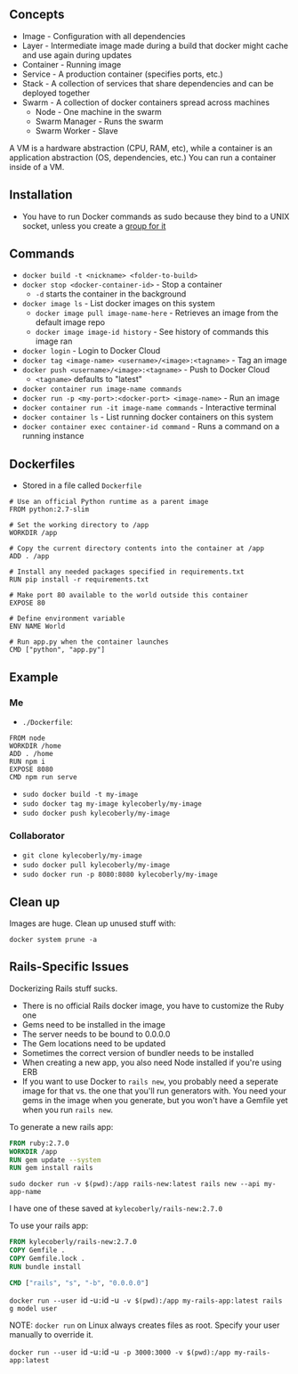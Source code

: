 ## Concepts

* Image - Configuration with all dependencies
* Layer - Intermediate image made during a build that docker might cache and use again during updates
* Container - Running image
* Service - A production container (specifies ports, etc.)
* Stack - A collection of services that share dependencies and can be deployed together
* Swarm - A collection of docker containers spread across machines
    * Node - One machine in the swarm
    * Swarm Manager - Runs the swarm
    * Swarm Worker - Slave

A VM is a hardware abstraction (CPU, RAM, etc), while a container is an application abstraction (OS, dependencies, etc.) You can run a container inside of a VM.

## Installation

* You have to run Docker commands as sudo because they bind to a UNIX socket, unless you create a [group for it](https://askubuntu.com/questions/477551/how-can-i-use-docker-without-sudo)

## Commands

* `docker build -t <nickname> <folder-to-build>`
* `docker stop <docker-container-id>` - Stop a container
    * `-d` starts the container in the background
* `docker image ls` - List docker images on this system
    * `docker image pull image-name-here` - Retrieves an image from the default image repo
    * `docker image image-id history` - See history of commands this image ran
* `docker login` - Login to Docker Cloud
* `docker tag <image-name> <username>/<image>:<tagname>` - Tag an image
* `docker push <username>/<image>:<tagname>` - Push to Docker Cloud
    * `<tagname>` defaults to "latest"
* `docker container run image-name commands`
* `docker run -p <my-port>:<docker-port> <image-name>` - Run an image
* `docker container run -it image-name commands` - Interactive terminal
* `docker container ls` - List running docker containers on this system
* `docker container exec container-id command` - Runs a command on a running instance

## Dockerfiles

* Stored in a file called `Dockerfile`

```
# Use an official Python runtime as a parent image
FROM python:2.7-slim

# Set the working directory to /app
WORKDIR /app

# Copy the current directory contents into the container at /app
ADD . /app

# Install any needed packages specified in requirements.txt
RUN pip install -r requirements.txt

# Make port 80 available to the world outside this container
EXPOSE 80

# Define environment variable
ENV NAME World

# Run app.py when the container launches
CMD ["python", "app.py"]
```

## Example

### Me

* `./Dockerfile`:

```docker
FROM node
WORKDIR /home
ADD . /home
RUN npm i
EXPOSE 8080
CMD npm run serve
```

* `sudo docker build -t my-image`
* `sudo docker tag my-image kylecoberly/my-image`
* `sudo docker push kylecoberly/my-image`

### Collaborator

* `git clone kylecoberly/my-image`
* `sudo docker pull kylecoberly/my-image`
* `sudo docker run -p 8080:8080 kylecoberly/my-image`

## Clean up

Images are huge. Clean up unused stuff with:

`docker system prune -a`

## Rails-Specific Issues

Dockerizing Rails stuff sucks.

* There is no official Rails docker image, you have to customize the Ruby one
* Gems need to be installed in the image
* The server needs to be bound to 0.0.0.0
* The Gem locations need to be updated
* Sometimes the correct version of bundler needs to be installed
* When creating a new app, you also need Node installed if you're using ERB
* If you want to use Docker to `rails new`, you probably need a seperate image for that vs. the one that you'll run generators with. You need your gems in the image when you generate, but you won't have a Gemfile yet when you run `rails new`.

To generate a new rails app:

```Dockerfile
FROM ruby:2.7.0
WORKDIR /app
RUN gem update --system
RUN gem install rails
```

`sudo docker run -v $(pwd):/app rails-new:latest rails new --api my-app-name`

I have one of these saved at `kylecoberly/rails-new:2.7.0`

To use your rails app:

```Dockerfile
FROM kylecoberly/rails-new:2.7.0
COPY Gemfile .
COPY Gemfile.lock .
RUN bundle install

CMD ["rails", "s", "-b", "0.0.0.0"]
```

`docker run --user `id -u`:`id -u` -v $(pwd):/app my-rails-app:latest rails g model user`

NOTE: `docker run` on Linux always creates files as root. Specify your user manually to override it.

`docker run --user `id -u`:`id -u` -p 3000:3000 -v $(pwd):/app my-rails-app:latest`
